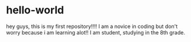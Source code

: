 # hello-world
hey guys, this is my first repository!!!! I am a novice in coding  but don't worry because i am learning alot!!
I am student, studying in the 8th grade.

